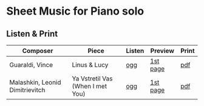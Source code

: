 # Sheet Music for Piano solo

## Listen & Print

Composer | Piece | Listen | Preview | Print
-------- | ----- | ------ | ------- | -----
Guaraldi, Vince | Linus & Lucy | [ogg](http://cellist.bplaced.net/ogg/Guaraldi,%20Vince/guaraldi_linus_and_lucy.ogg) | [1st page](https://raw.githubusercontent.com/cellist/Lilypond-Sheet-Music/master/Kl/Guaraldi%2C%20Vince/Linus%20and%20Lucy/preview.png) | [pdf](https://github.com/cellist/Lilypond-Sheet-Music/raw/master/Kl/Guaraldi%2C%20Vince/Linus%20and%20Lucy/guaraldi_linus_and_lucy.pdf)
Malashkin, Leonid Dimitrievitch | Ya Vstretil Vas (When I met You) | [ogg](http://cellist.bplaced.net/ogg/Malashkin,%20Leonid%20Dmitrijewitsch/malashkin_ya_vstretil_vas.ogg) | [1st page](https://raw.githubusercontent.com/cellist/Lilypond-Sheet-Music/master/Kl/Malashkin%2C%20Leonid%20Dmitrijewitsch/Ya%20Vstretil%20Vas/preview.png) | [pdf](https://github.com/cellist/Lilypond-Sheet-Music/raw/master/Kl/Malashkin%2C%20Leonid%20Dmitrijewitsch/Ya%20Vstretil%20Vas/malashkin_ya_vstretil_vas.pdf)
